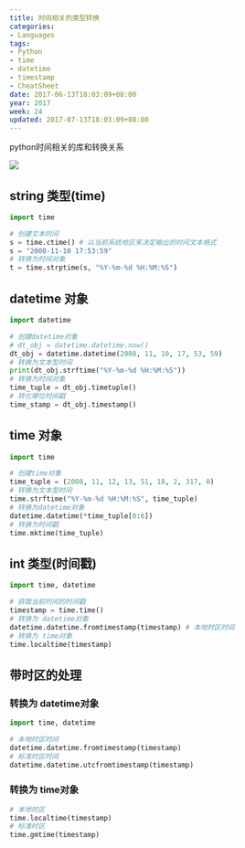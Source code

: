 ```yaml
---
title: 时间相关的类型转换
categories:
- Languages
tags:
- Python
- time
- datetime
- timestamp
- CheatSheet
date: 2017-06-13T18:03:09+08:00
year: 2017
week: 24
updated: 2017-07-13T18:03:09+08:00
---
```


python时间相关的库和转换关系

 <!-- more --> 

![](https://cdn.jsdelivr.net/gh/HaoweiCh/imgs/2DFD43E7E5FA4C963C8058DCFB28D9DF56B3ACEE.webp)


## string 类型(time)

```python
import time

# 创建文本时间
s = time.ctime() # 以当前系统地区来决定输出的时间文本格式
s = "2008-11-10 17:53:59"
# 转换为时间对象
t = time.strptime(s, "%Y-%m-%d %H:%M:%S") 

```

## datetime 对象

```python
import datetime

# 创建datetime对象
# dt_obj = datetime.datetime.now()
dt_obj = datetime.datetime(2008, 11, 10, 17, 53, 59) 
# 转换为文本型时间
print(dt_obj.strftime("%Y-%m-%d %H:%M:%S")) 
# 转换为时间对象
time_tuple = dt_obj.timetuple()
# 转化哪位时间戳
time_stamp = dt_obj.timestamp()

```
## time 对象

```python
import time

# 创建time对象
time_tuple = (2008, 11, 12, 13, 51, 18, 2, 317, 0)
# 转换为文本型时间
time.strftime("%Y-%m-%d %H:%M:%S", time_tuple)
# 转换为datetime对象
datetime.datetime(*time_tuple[0:6])
# 转换为时间戳
time.mktime(time_tuple)
```

## int 类型(时间戳)

```python
import time, datetime

# 获取当前时间的时间戳
timestamp = time.time()
# 转换为 datetime对象
datetime.datetime.fromtimestamp(timestamp) # 本地时区时间
# 转换为 time对象
time.localtime(timestamp)
```
## 带时区的处理

### 转换为 datetime对象

```python
import time, datetime

# 本地时区时间
datetime.datetime.fromtimestamp(timestamp)
# 标准时区时间
datetime.datetime.utcfromtimestamp(timestamp)
```

### 转换为 time对象

```python
# 本地时区
time.localtime(timestamp)
# 标准时区
time.gmtime(timestamp)
```